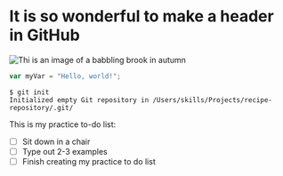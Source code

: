 # It is so wonderful to make a header in GitHub
![Thi is an image of a babbling brook in autumn](https://github.com/user-attachments/assets/a5e153e1-3c1a-4e37-893c-94b065fe42f9)
``` javascript
var myVar = "Hello, world!";
```
```
$ git init
Initialized empty Git repository in /Users/skills/Projects/recipe-repository/.git/
```
This is my practice to-do list:
- [ ] Sit down in a chair
- [ ] Type out 2-3 examples
- [ ] Finish creating my practice to do list
